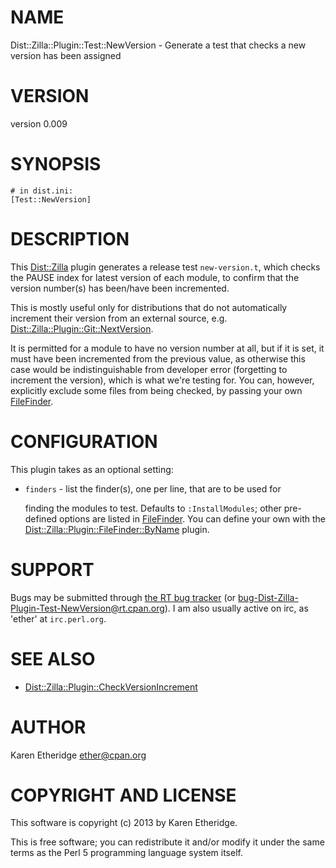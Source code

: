 # NAME

Dist::Zilla::Plugin::Test::NewVersion - Generate a test that checks a new version has been assigned

# VERSION

version 0.009

# SYNOPSIS

    # in dist.ini:
    [Test::NewVersion]

# DESCRIPTION

This [Dist::Zilla](http://search.cpan.org/perldoc?Dist::Zilla) plugin generates a release test `new-version.t`, which
checks the PAUSE index for latest version of each module, to confirm that
the version number(s) has been/have been incremented.

This is mostly useful only for distributions that do not automatically
increment their version from an external source, e.g.
[Dist::Zilla::Plugin::Git::NextVersion](http://search.cpan.org/perldoc?Dist::Zilla::Plugin::Git::NextVersion).

It is permitted for a module to have no version number at all, but if it is
set, it must have been incremented from the previous value, as otherwise this case
would be indistinguishable from developer error (forgetting to increment the
version), which is what we're testing for.  You can, however, explicitly
exclude some files from being checked, by passing your own
[FileFinder](http://search.cpan.org/perldoc?Dist::Zilla::Role::FileFinderUser#default\_finders).

# CONFIGURATION

This plugin takes as an optional setting:

- `finders` - list the finder(s), one per line, that are to be used for

    finding the modules to test.  Defaults to `:InstallModules`; other
    pre-defined options are listed in [FileFinder](http://search.cpan.org/perldoc?Dist::Zilla::Role::FileFinderUser#default\_finders).
    You can define your own with the
    [Dist::Zilla::Plugin::FileFinder::ByName](http://search.cpan.org/perldoc?\[FileFinder::ByName\]) plugin.

# SUPPORT

Bugs may be submitted through [the RT bug tracker](https://rt.cpan.org/Public/Dist/Display.html?Name=Dist-Zilla-Plugin-Test-NewVersion)
(or [bug-Dist-Zilla-Plugin-Test-NewVersion@rt.cpan.org](mailto:bug-Dist-Zilla-Plugin-Test-NewVersion@rt.cpan.org)).
I am also usually active on irc, as 'ether' at `irc.perl.org`.

# SEE ALSO

- [Dist::Zilla::Plugin::CheckVersionIncrement](http://search.cpan.org/perldoc?Dist::Zilla::Plugin::CheckVersionIncrement)

# AUTHOR

Karen Etheridge <ether@cpan.org>

# COPYRIGHT AND LICENSE

This software is copyright (c) 2013 by Karen Etheridge.

This is free software; you can redistribute it and/or modify it under
the same terms as the Perl 5 programming language system itself.
